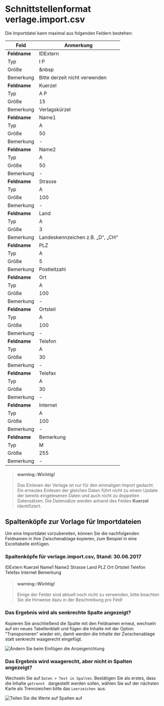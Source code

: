 # Schnittstellenformat verlage.import.csv

Die Importdatei kann maximal aus folgenden Feldern bestehen:

Feld|Anmerkung
---|---
**Feldname**|	 IDExtern 
Typ|	 I P 
Größe|	&nbsp 
Bemerkung|	 Bitte derzeit nicht verwenden 
**Feldname**|	 Kuerzel 
Typ|	 A P 
Größe|	15
Bemerkung|	 Verlagskürzel 
**Feldname**|	 Name1 
Typ|	 A 
Größe|	50
Bemerkung|	- 
**Feldname**|	 Name2 
Typ|	 A 
Größe|	50
Bemerkung|	- 
**Feldname**|	 Strasse 
Typ|	 A 
Größe|	100
Bemerkung|	- 
**Feldname**|	 Land 
Typ|	 A 
Größe|	3
Bemerkung|	 Landeskennzeichen z.B. „D“, „CH“ 
**Feldname**|	 PLZ 
Typ|	 A 
Größe|	5
Bemerkung|	Postleitzahl 
**Feldname**|	 Ort 
Typ|	 A 
Größe|	100
Bemerkung|	- 
**Feldname**|	 Ortsteil 
Typ|	 A 
Größe|	100
Bemerkung|	- 
**Feldname**|	 Telefon 
Typ|	 A 
Größe|	30
Bemerkung|	- 
**Feldname**|	 Telefax 
Typ|	 A 
Größe|	30
Bemerkung|	- 
**Feldname**|	 Internet 
Typ|	 A 
Größe|	100
Bemerkung|	- 
**Feldname**|	Bemerkung 
Typ|	 M 
Größe|	255
Bemerkung|	- 

 
> #### warning::Wichtig!
>
> Das Einlesen der Verlage ist nur für den einmaligen Import gedacht. Ein erneutes Einlesen der gleichen Daten führt nicht zu einem Update der bereits eingelesenen Daten und  auch nicht zu doppelten Datensätzen. Die Datensätze werden anhand des Feldes **Kuerzel** identifiziert.

## Spaltenköpfe zur Vorlage für Importdateien

Um eine Importdatei vorzubereiten, können Sie die nachfolgenden Feldnamen in Ihre Zwischenablage kopieren, zum Beispiel in eine Exceltabelle einfügen.

### Spaltenköpfe für verlage.import.csv, Stand: 30.06.2017



 IDExtern 
 Kuerzel 
 Name1 
 Name2 
 Strasse 
 Land 
 PLZ 
 Ort 
 Ortsteil 
 Telefon 
 Telefax 
 Internet 
Bemerkung 


> #### warning::Wichtig!
>
> Einige der Felder sind aktuell noch nicht zu verwenden, bitte beachten Sie die Hinweise dazu in der Beschreibung pro Feld! 



### Das Ergebnis wird als senkrechte Spalte angezeigt?

Kopieren Sie anschließend die Spalte mit den Feldnamen erneut, wechseln auf ein neues Tabellenblatt und fügen die Inhalte mit der Option "Transponieren" wieder ein, damit werden die Inhalte der Zwischenablage statt senkrecht waagerecht eingefügt.

![Ändern Sie beim Einfügen die Anzeigerichtung](/assets/images/importe/magimp-8.png)

### Das Ergebnis wird waagerecht, aber nicht in Spalten angezeigt?

Wechseln Sie auf `Daten > Text in Spalten`. Bestätigen Sie als erstes, dass die Inhalte `getrennt ` dargestellt werden sollen, wählen Sie auf der nächsten Karte als Trennzeichen bitte das ``Leerzeichen ``aus.

![Teilen Sie die Werte auf Spalten auf](/assets/images/importe/magimp-9.png)





 